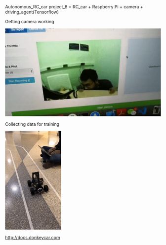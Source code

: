 <head>Autonomous_RC_car project_8 = RC_car + Raspberry Pi + camera + driving_agent(Tensorflow)


Getting camera working

![](https://github.com/michiganhackers/Project-8/blob/master/photos/1.gif)

Collecting data for training

![](https://github.com/michiganhackers/Project-8/blob/master/photos/2.gif)

http://docs.donkeycar.com
